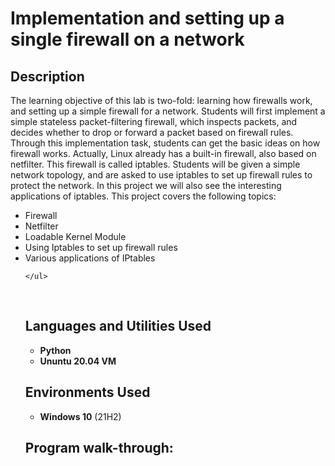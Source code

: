 <h1>Implementation and setting up a single firewall on a network</h1>



<h2>Description</h2>
The learning objective of this lab is two-fold: learning how firewalls work, and setting up a simple firewall
for a network. Students will first implement a simple stateless packet-filtering firewall, which inspects packets, and decides whether to drop or forward a packet based on firewall rules. Through this implementation
task, students can get the basic ideas on how firewall works.
Actually, Linux already has a built-in firewall, also based on netfilter. This firewall is called
iptables. Students will be given a simple network topology, and are asked to use iptables to set up
firewall rules to protect the network. In this project we will also see the interesting applications
of iptables. This project covers the following topics:
 <ul>
        <li>Firewall</li>
        <li>Netfilter</li>
        <li>Loadable Kernel Module</li>
        <li>Using Iptables to set up firewall rules</li>
        <li>Various applications of IPtables</li>
  
    </ul>

<br />


<h2>Languages and Utilities Used</h2>

- <b>Python</b> 
- <b>Ununtu 20.04 VM</b>

<h2>Environments Used </h2>

- <b>Windows 10</b> (21H2)

<h2>Program walk-through:</h2>
<embed src a href="https://drive.google.com/file/d/1uCxoX4KH4VHQnJwIdMl1H1Zu7jlkE_vg/view" alt=""></a> </embed>


